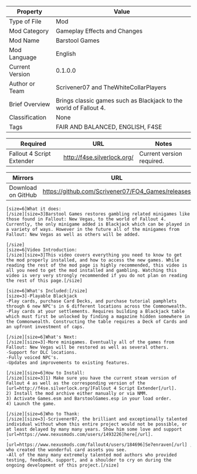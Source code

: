 | **Property**    | **Value**                                                         |
|-----------------|-------------------------------------------------------------------|
| Type of File    | Mod                                                               |
| Mod Category    | Gameplay Effects and Changes                                      |
| Mod Name        | Barstool Games                                                    |
| Mod Language    | English                                                           |
| Current Version | 0.1.0.0                                                           |
| Author or Team  | Scrivener07 and TheWhiteCollarPlayers                             |
| Brief Overview  | Brings classic games such as Blackjack to the world of Fallout 4. |
| Classification  | None                                                              |
| Tags            | FAIR AND BALANCED, ENGLISH, F4SE                                  |

| **Required**              | **URL**                     | **Notes**                 |
|---------------------------|-----------------------------|---------------------------|
| Fallout 4 Script Extender | http://f4se.silverlock.org/ | Current version required. |

| **Mirrors**        | **URL**                                           |
|--------------------|---------------------------------------------------|
| Download on GitHub | https://github.com/Scrivener07/FO4_Games/releases |

```
[size=6]What it does:
[/size][size=3]Barstool Games restores gambling related minigames like those found in Fallout: New Vegas, to the world of Fallout 4. Currently, the only minigame added is Blackjack which can be played in a variety of ways. However in the future all of the minigames from Fallout: New Vegas as well as others will be added.

[/size]
[size=6]Video Introduction:
[/size][size=3]This video covers everything you need to know to get the mod properly installed, and how to access the new games. While reading the rest of the mod page is highly recommended, this video is all you need to get the mod installed and gambling. Watching this video is very very strongly recommended if you do not plan on reading the rest of this page.[/size]

[size=6]What's Included:[/size]
[size=3]-Playable Blackjack
-Play cards, purchase Card Decks, and purchase tutorial pamphlets through 6 new NPC's in 6 different locations across the Commonwealth.
-Play cards at your settlements. Requires building a Blackjack table which must first be unlocked by finding a magazine hidden somewhere in the Commonwealth. Constructing the table requires a Deck of Cards and an upfront investment of caps.

[/size][size=6]What's Next:
[/size][size=3]-More minigames. Eventually all of the games from Fallout: New Vegas will be restored as well as several others.
-Support for DLC locations.
-Fully voiced NPC's.
-Updates and improvements to existing features.

[/size][size=6]How to Install:
[/size][size=3]1) Make sure you have the current steam version of Fallout 4 as well as the corresponding version of the [url=http://f4se.silverlock.org/]Fallout 4 Script Extender[/url].
2) Install the mod archive either manually or via NMM. 
3) Activate Games.esm and BarstoolGames.esp in your load order.
4) Launch the game.

[/size][size=6]Who to Thank:
[/size][size=3]-Scrivener07, the brilliant and exceptionally talented individual without whom this entire project would not be possible, or at least delayed by many many years. Show him some love and support [url=https://www.nexusmods.com/users/1493226]here[/url].
-[url=https://www.nexusmods.com/fallout4/users/184696]Se7enraven[/url] , who created the wonderful card assets you see.
-All of the many many extremely talented mod authors who provided testing, feedback, support, and a shoulder to cry on during the ongoing development of this project.[/size]
```
